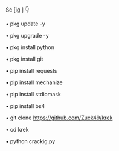 Sc [ig ]
👇










•   pkg update -y

•   pkg upgrade -y

•  pkg install python 

•  pkg install git

•  pip install requests

•  pip install mechanize

•  pip install stdiomask

•  pip install bs4

•  git clone  https://github.com/Zuck49/krek

•  cd krek

•  python crackig.py
